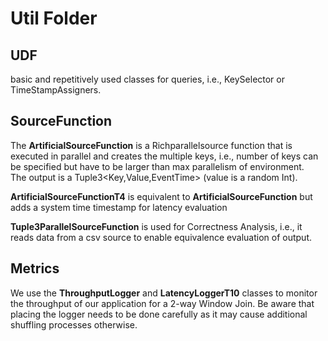# Util Folder

## UDF
basic and repetitively used classes for queries, i.e., KeySelector or TimeStampAssigners. 

## SourceFunction 

The **ArtificialSourceFunction** is a Richparallelsource function that is executed in parallel
and creates the multiple keys, i.e., number of keys can be specified but have to be larger than max parallelism of environment.  
The output is a Tuple3<Key,Value,EventTime> (value is a random Int). 

**ArtificialSourceFunctionT4** is equivalent to **ArtificialSourceFunction** but adds a system time timestamp for latency evaluation

**Tuple3ParallelSourceFunction** is used for Correctness Analysis, i.e., it reads data from a csv source to enable equivalence evaluation of output. 

## Metrics

We use the **ThroughputLogger** and **LatencyLoggerT10** classes to monitor the throughput of our application for a 2-way Window Join. Be aware that placing
the logger needs to be done carefully as it may cause additional shuffling processes otherwise. 
